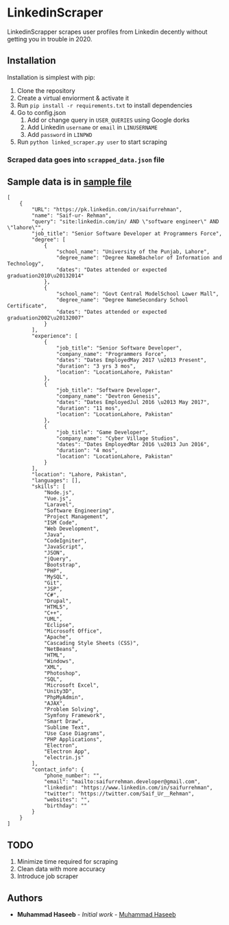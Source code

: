 # LinkedinScraper
LinkedinScrapper scrapes user profiles from Linkedin decently without getting you in trouble in 2020.

## Installation

Installation is simplest with pip:
1. Clone the repository
2. Create a virtual enviorment & activate it
3. Run `pip install -r requirements.txt` to install dependencies
4. Go to config.json 
   1. Add or change query in `USER_QUERIES` using Google dorks
   2. Add Linkedin `username` or `email` in `LINUSERNAME`
   3. Add `password` in `LINPWD`
5. Run `python linked_scraper.py user` to start scraping

### Scraped data goes into `scrapped_data.json` file

## Sample data is in [sample file](https://github.com/iam-mhaseeb/LinkedinScraper/blob/master/scrapped_data.json)

```
[
    {
        "URL": "https://pk.linkedin.com/in/saifurrehman",
        "name": "Saif-ur- Rehman",
        "query": "site:linkedin.com/in/ AND \"software engineer\" AND \"lahore\"",
        "job_title": "Senior Software Developer at Programmers Force",
        "degree": [
            {
                "school_name": "University of the Punjab, Lahore",
                "degree_name": "Degree NameBachelor of Information and Technology",
                "dates": "Dates attended or expected graduation2010\u20132014"
            },
            {
                "school_name": "Govt Central ModelSchool Lower Mall",
                "degree_name": "Degree NameSecondary School Certificate",
                "dates": "Dates attended or expected graduation2002\u20132007"
            }
        ],
        "experience": [
            {
                "job_title": "Senior Software Developer",
                "company_name": "Programmers Force",
                "dates": "Dates EmployedMay 2017 \u2013 Present",
                "duration": "3 yrs 3 mos",
                "location": "LocationLahore, Pakistan"
            },
            {
                "job_title": "Software Developer",
                "company_name": "Devtron Genesis",
                "dates": "Dates EmployedJul 2016 \u2013 May 2017",
                "duration": "11 mos",
                "location": "LocationLahore, Pakistan"
            },
            {
                "job_title": "Game Developer",
                "company_name": "Cyber Village Studios",
                "dates": "Dates EmployedMar 2016 \u2013 Jun 2016",
                "duration": "4 mos",
                "location": "LocationLahore, Pakistan"
            }
        ],
        "location": "Lahore, Pakistan",
        "languages": [],
        "skills": [
            "Node.js",
            "Vue.js",
            "Laravel",
            "Software Engineering",
            "Project Management",
            "ISM Code",
            "Web Development",
            "Java",
            "CodeIgniter",
            "JavaScript",
            "JSON",
            "jQuery",
            "Bootstrap",
            "PHP",
            "MySQL",
            "Git",
            "JSP",
            "C#",
            "Drupal",
            "HTML5",
            "C++",
            "UML",
            "Eclipse",
            "Microsoft Office",
            "Apache",
            "Cascading Style Sheets (CSS)",
            "NetBeans",
            "HTML",
            "Windows",
            "XML",
            "Photoshop",
            "SQL",
            "Microsoft Excel",
            "Unity3D",
            "PhpMyAdmin",
            "AJAX",
            "Problem Solving",
            "Symfony Framework",
            "Smart Draw",
            "Sublime Text",
            "Use Case Diagrams",
            "PHP Applications",
            "Electron",
            "Electron App",
            "electrin.js"
        ],
        "contact_info": {
            "phone_number": "",
            "email": "mailto:saifurrehman.developer@gmail.com",
            "linkedin": "https://www.linkedin.com/in/saifurrehman",
            "twitter": "https://twitter.com/Saif_Ur__Rehman",
            "websites": "",
            "birthday": ""
        }
    }
]
```
    

## TODO

1. Minimize time required for scraping
2. Clean data with more accuracy
3. Introduce job scraper


## Authors

* **Muhammad Haseeb** - *Initial work* - [Muhammad Haseeb](https://github.com/iam-mhaseeb)
